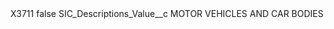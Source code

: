 <?xml version="1.0" encoding="UTF-8"?>
<CustomMetadata xmlns="http://soap.sforce.com/2006/04/metadata" xmlns:xsi="http://www.w3.org/2001/XMLSchema-instance" xmlns:xsd="http://www.w3.org/2001/XMLSchema">
    <label>X3711</label>
    <protected>false</protected>
    <values>
        <field>SIC_Descriptions_Value__c</field>
        <value xsi:type="xsd:string">MOTOR VEHICLES AND CAR BODIES</value>
    </values>
</CustomMetadata>
